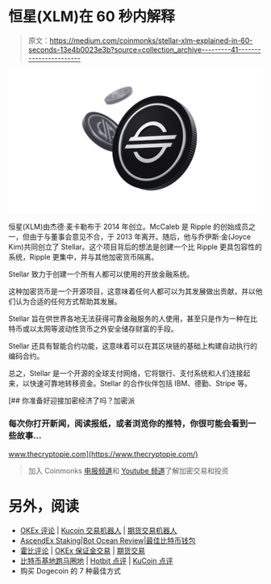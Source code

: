 # 恒星(XLM)在 60 秒内解释

> 原文：<https://medium.com/coinmonks/stellar-xlm-explained-in-60-seconds-13e4b0023e3b?source=collection_archive---------41----------------------->

![](img/21cf6614bb84c8846ca8ad3e58863e88.png)

恒星(XLM)由杰德·麦卡勒布于 2014 年创立。McCaleb 是 Ripple 的创始成员之一，但由于与董事会意见不合，于 2013 年离开。随后，他与乔伊斯·金(Joyce Kim)共同创立了 Stellar。这个项目背后的想法是创建一个比 Ripple 更具包容性的系统，Ripple 更集中，并与其他加密货币隔离。

Stellar 致力于创建一个所有人都可以使用的开放金融系统。

这种加密货币是一个开源项目，这意味着任何人都可以为其发展做出贡献，并以他们认为合适的任何方式帮助其发展。

Stellar 旨在供世界各地无法获得可靠金融服务的人使用，甚至只是作为一种在比特币或以太网等波动性货币之外安全储存财富的手段。

Stellar 还具有智能合约功能，这意味着可以在其区块链的基础上构建自动执行的编码合约。

总之，Stellar 是一个开源的全球支付网络，它将银行、支付系统和人们连接起来，以快速可靠地转移资金。Stellar 的合作伙伴包括 IBM、德勤、Stripe 等。

[](https://www.thecryptopie.com/) [## 你准备好迎接加密经济了吗？加密派

### 每次你打开新闻，阅读报纸，或者浏览你的推特，你很可能会看到一些故事…

www.thecryptopie.com](https://www.thecryptopie.com/) 

> 加入 Coinmonks [电报频道](https://t.me/coincodecap)和 [Youtube 频道](https://www.youtube.com/c/coinmonks/videos)了解加密交易和投资

# 另外，阅读

*   [OKEx 评论](/coinmonks/okex-review-6b369304110f) | [Kucoin 交易机器人](/coinmonks/kucoin-trading-bot-automate-your-trades-8cf0ca2138e0) | [期货交易机器人](/coinmonks/futures-trading-bots-5a282ccee3f5)
*   [AscendEx Staking](https://coincodecap.com/ascendex-staking)|[Bot Ocean Review](https://coincodecap.com/bot-ocean-review)|[最佳比特币钱包](https://coincodecap.com/bitcoin-wallets-india)
*   [霍比评论](https://coincodecap.com/huobi-review) | [OKEx 保证金交易](https://coincodecap.com/okex-margin-trading) | [期货交易](https://coincodecap.com/futures-trading)
*   [比特币基地跑马圈地](https://coincodecap.com/coinbase-staking) | [Hotbit 点评](/coinmonks/hotbit-review-cd5bec41dafb) | [KuCoin 点评](https://coincodecap.com/kucoin-review)
*   购买 Dogecoin 的 7 种最佳方式